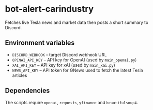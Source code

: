 # bot-alert-carindustry
Fetches live Tesla news and market data then posts a short summary to Discord.

## Environment variables

- `DISCORD_WEBHOOK` – target Discord webhook URL
- `OPENAI_API_KEY` – API key for OpenAI (used by `main_openai.py`)
- `XAI_API_KEY` – API key for xAI (used by `main_xai.py`)
- `NEWS_API_KEY` – API token for GNews used to fetch the latest Tesla articles

## Dependencies

The scripts require `openai`, `requests`, `yfinance` and `beautifulsoup4`.
